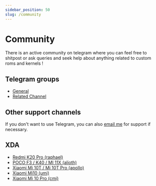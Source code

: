 ```yaml
---
sidebar_position: 50
slug: /community
---
```


# Community

There is an active community on telegram where you can feel free to shitpost or ask queries and seek help about anything related to custom roms and kernels !

## Telegram groups

- [General](https://t.me/Cunts_Space)
- [Related Channel](https://t.me/CuntsReleases)

## Other support channels

If you don't want to use Telegram, you can also [email me](mailto:utsavbalar1231@gmail.com) for support if necessary.

## XDA

- [Redmi K20 Pro (raphael)](https://forum.xda-developers.com/t/kernel-aosp-caf-oss-11-immens1ty-x-stable-27-05-2021.3962389)
- [POCO F3 / K40 / MI 11X (alioth)](https://forum.xda-developers.com/t/kernel-aosp-caf-11-immensity-x-stable-14-08-2021.4309847/)
- [Xiaomi Mi 10T / Mi 10T Pro (apollo)](https://forum.xda-developers.com/t/kernel-aosp-caf-11-immensity-x-apollo-14-08-2021.4314025/)
- [Xiaomi Mi10 (umi)](https://forum.xda-developers.com/t/kernel-aosp-caf-11-immensity-x-umi-14-08-2021.4314027/)
- [Xiaomi Mi 10 Pro (cmi)](https://forum.xda-developers.com/t/kernel-aosp-caf-11-immensity-x-cmi-14-08-2021.4314029/)
